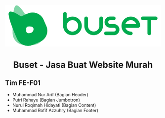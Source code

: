 <p align="center">
  <img src="./assets/img/buset.svg" alt="Logo">
</p>
<h1 align="center">Buset - Jasa Buat Website Murah</h1>

## Tim FE-F01
- Muhammad Nur Arif (Bagian Header)
- Putri Rahayu (Bagian Jumbotron)
- Nurul Roqimah Hidayati (Bagian Content)
- Muhammad Rofif Azzuhry (Bagian Footer)
